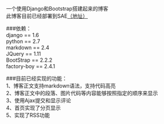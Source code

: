 一个使用Django和Bootstrap搭建起来的博客    
此博客目前已经部署到SAE[（地址）](http://cjyfff.sinaapp.com)   
    
###依赖：    
django == 1.6    
python == 2.7   
markdown == 2.4    
JQuery == 1.11   
BootStrap == 2.2.2   
factory-boy == 2.4.1    
    
###目前已经实现的功能：    
1、博客正文支持markdown语法，支持代码高亮    
2、博客正文中的段落、图片代码等内容能够按照指定的顺序来显示    
3、使用Ajax提交和显示评论     
4、首页实现了分页显示    
5、实现了RSS功能    

